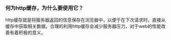 ### 何为http缓存，为什么要使用它？
http缓存就是将服务器返回的信息保存在浏览器中，以便于在下次请求时，直接从缓存中获取相关数据。合理的利用http缓存会减少服务器压力，对于web的性能改善有着积极的意义。
